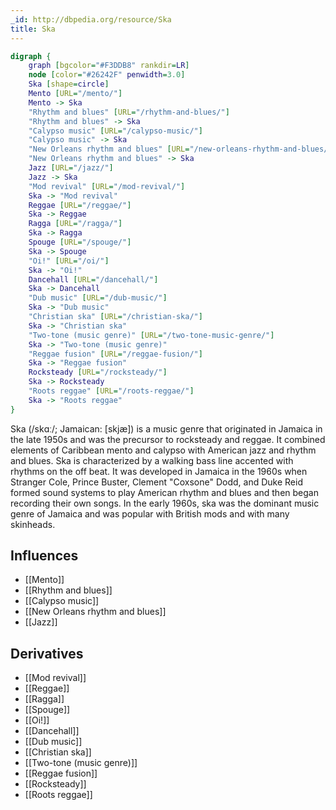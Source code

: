 ```yaml
---
_id: http://dbpedia.org/resource/Ska
title: Ska
---
```


```dot
digraph {
	graph [bgcolor="#F3DDB8" rankdir=LR]
	node [color="#26242F" penwidth=3.0]
	Ska [shape=circle]
	Mento [URL="/mento/"]
	Mento -> Ska
	"Rhythm and blues" [URL="/rhythm-and-blues/"]
	"Rhythm and blues" -> Ska
	"Calypso music" [URL="/calypso-music/"]
	"Calypso music" -> Ska
	"New Orleans rhythm and blues" [URL="/new-orleans-rhythm-and-blues/"]
	"New Orleans rhythm and blues" -> Ska
	Jazz [URL="/jazz/"]
	Jazz -> Ska
	"Mod revival" [URL="/mod-revival/"]
	Ska -> "Mod revival"
	Reggae [URL="/reggae/"]
	Ska -> Reggae
	Ragga [URL="/ragga/"]
	Ska -> Ragga
	Spouge [URL="/spouge/"]
	Ska -> Spouge
	"Oi!" [URL="/oi/"]
	Ska -> "Oi!"
	Dancehall [URL="/dancehall/"]
	Ska -> Dancehall
	"Dub music" [URL="/dub-music/"]
	Ska -> "Dub music"
	"Christian ska" [URL="/christian-ska/"]
	Ska -> "Christian ska"
	"Two-tone (music genre)" [URL="/two-tone-music-genre/"]
	Ska -> "Two-tone (music genre)"
	"Reggae fusion" [URL="/reggae-fusion/"]
	Ska -> "Reggae fusion"
	Rocksteady [URL="/rocksteady/"]
	Ska -> Rocksteady
	"Roots reggae" [URL="/roots-reggae/"]
	Ska -> "Roots reggae"
}
```

Ska (/skɑː/; Jamaican: [skjæ]) is a music genre that originated in Jamaica in the late 1950s and was the precursor to rocksteady and reggae. It combined elements of Caribbean mento and calypso with American jazz and rhythm and blues. Ska is characterized by a walking bass line accented with rhythms on the off beat. It was developed in Jamaica in the 1960s when Stranger Cole, Prince Buster, Clement "Coxsone" Dodd, and Duke Reid formed sound systems to play American rhythm and blues and then began recording their own songs. In the early 1960s, ska was the dominant music genre of Jamaica and was popular with British mods and with many skinheads.

## Influences
- [[Mento]]
- [[Rhythm and blues]]
- [[Calypso music]]
- [[New Orleans rhythm and blues]]
- [[Jazz]]

## Derivatives
- [[Mod revival]]
- [[Reggae]]
- [[Ragga]]
- [[Spouge]]
- [[Oi!]]
- [[Dancehall]]
- [[Dub music]]
- [[Christian ska]]
- [[Two-tone (music genre)]]
- [[Reggae fusion]]
- [[Rocksteady]]
- [[Roots reggae]]
